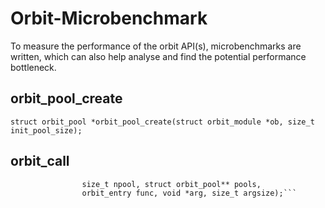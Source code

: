 # Orbit-Microbenchmark 
To measure the performance of the orbit API(s), microbenchmarks are written, which can also help analyse and find the potential performance bottleneck.

## orbit_pool_create
```struct orbit_pool *orbit_pool_create(struct orbit_module *ob, size_t init_pool_size);```



## orbit_call
```long orbit_call(struct orbit_module *module,
                size_t npool, struct orbit_pool** pools,
                orbit_entry func, void *arg, size_t argsize);```
